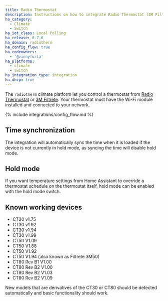 ```yaml
---
title: Radio Thermostat
description: Instructions on how to integrate Radio Thermostat (3M Filtrete) thermostats within Home Assistant.
ha_category:
  - Climate
  - Switch
ha_iot_class: Local Polling
ha_release: 0.7.6
ha_domain: radiotherm
ha_config_flow: true
ha_codeowners:
  - '@vinnyfuria'
ha_platforms:
  - climate
  - switch
ha_integration_type: integration
ha_dhcp: true
---
```


The `radiotherm` climate platform let you control a thermostat from [Radio Thermostat](https://www.radiothermostat.com/) or [3M Filtrete](https://www.filtrete.com/). Your thermostat must have the Wi-Fi module installed and connected to your network.

{% include integrations/config_flow.md %}

## Time synchronization

The integration will automatically sync the time when it is loaded if the device is not currently in hold mode, as syncing the time will disable hold mode.

## Hold mode

If you want temperature settings from Home Assistant to override a thermostat schedule on the thermostat itself, hold mode can be enabled with the hold mode switch.

## Known working devices

- CT30 v1.75
- CT30 v1.92
- CT30 v1.94
- CT30 v1.99
- CT50 V1.09
- CT50 V1.88
- CT50 V1.92
- CT50 V1.94 (also known as Filtrete 3M50)
- CT80 Rev B1 V1.00
- CT80 Rev B2 V1.00
- CT80 Rev B2 V1.03
- CT80 Rev B2 V1.09

New models that are derivatives of the CT30 or CT80 should be detected automatically and basic functionality should work.
